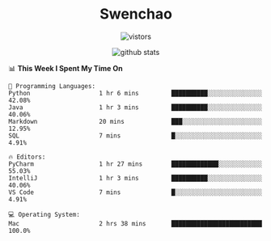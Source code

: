 <h1 align="center">Swenchao</h3>

<p align="center">
  <img src="https://visitor-badge.glitch.me/badge?page_id=Swenchao" alt="vistors" />
</p>

<p align="center">
  <img src="https://github-readme-stats.vercel.app/api?username=Swenchao&count_private=true&show_icons=true&theme=vue-dark&hide_title=true" alt="github stats" />
</p>

<!--START_SECTION:waka-->
📊 **This Week I Spent My Time On** 

```text
💬 Programming Languages: 
Python                   1 hr 6 mins         ██████████░░░░░░░░░░░░░░░   42.08% 
Java                     1 hr 3 mins         ██████████░░░░░░░░░░░░░░░   40.06% 
Markdown                 20 mins             ███░░░░░░░░░░░░░░░░░░░░░░   12.95% 
SQL                      7 mins              █░░░░░░░░░░░░░░░░░░░░░░░░   4.91%

🔥 Editors: 
PyCharm                  1 hr 27 mins        █████████████░░░░░░░░░░░░   55.03% 
IntelliJ                 1 hr 3 mins         ██████████░░░░░░░░░░░░░░░   40.06% 
VS Code                  7 mins              █░░░░░░░░░░░░░░░░░░░░░░░░   4.91%

💻 Operating System: 
Mac                      2 hrs 38 mins       █████████████████████████   100.0%

```


<!--END_SECTION:waka-->

